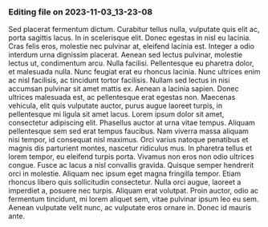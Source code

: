 

### Editing file on 2023-11-03_13-23-08

Sed placerat fermentum dictum. Curabitur tellus nulla, vulputate quis elit ac, porta sagittis lacus. In in scelerisque elit. Donec egestas in nisl eu lacinia. Cras felis eros, molestie nec pulvinar at, eleifend lacinia est. Integer a odio interdum urna dignissim placerat. Aenean sed lectus pulvinar, molestie lectus ut, condimentum arcu. Nulla facilisi. Pellentesque eu pharetra dolor, et malesuada nulla. Nunc feugiat erat eu rhoncus lacinia. Nunc ultrices enim ac nisl facilisis, ac tincidunt tortor facilisis. Nullam sed lectus in nisi accumsan pulvinar sit amet mattis ex. Aenean a lacinia sapien. Donec ultrices malesuada est, ac pellentesque erat egestas non. Maecenas vehicula, elit quis vulputate auctor, purus augue laoreet turpis, in pellentesque mi ligula sit amet lacus.
Lorem ipsum dolor sit amet, consectetur adipiscing elit. Phasellus auctor at urna vitae tempus. Aliquam pellentesque sem sed erat tempus faucibus. Nam viverra massa aliquam nisi tempor, id consequat nisl maximus. Orci varius natoque penatibus et magnis dis parturient montes, nascetur ridiculus mus. In pharetra tellus et lorem tempor, eu eleifend turpis porta. Vivamus non eros non odio ultrices congue. Fusce ac lacus a nisl convallis gravida. Quisque semper hendrerit orci in molestie. Aliquam nec ipsum eget magna fringilla tempor. Etiam rhoncus libero quis sollicitudin consectetur. Nulla orci augue, laoreet a imperdiet a, posuere nec turpis. Aliquam erat volutpat. Proin auctor, odio ac fermentum tincidunt, mi lorem aliquet sem, vitae pulvinar ipsum leo eu sem. Aenean vulputate velit nunc, ac vulputate eros ornare in. Donec id mauris ante.


